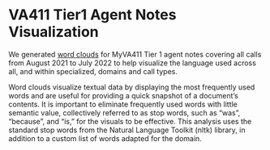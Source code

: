 # VA411 Tier1 Agent Notes Visualization 

We generated [word clouds](https://dvagov.sharepoint.com/:w:/r/sites/VoiceBot/Shared%20Documents/General/Data%20and%20Access/Data%20Analysis/word-clouds-va411-tier1-agent-notes.docx?d=w3156fc8b19f34217b7353ba99bf97746&csf=1&web=1&e=PgosJL) for MyVA411 Tier 1 agent notes covering all calls from August 2021 to July 2022 to help visualize the language used across all, and within specialized, domains and call types. 

Word clouds visualize textual data by displaying the most frequently used words and are useful for providing a quick snapshot of a document’s contents. It is important to eliminate frequently used words with little semantic value, collectively referred to as stop words, such as “was”, “because”, and “is,” for the visuals to be effective. This analysis uses the standard stop words from the Natural Language Toolkit (nltk) library, in addition to a custom list of words adapted for the domain.
